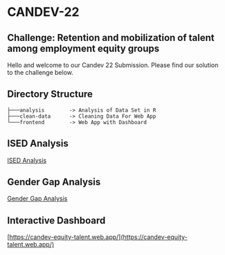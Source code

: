 # CANDEV-22

## Challenge: Retention and mobilization of talent among employment equity groups

Hello and welcome to our Candev 22 Submission. Please find our solution to the challenge below. 

## Directory Structure
```
├───analysis        -> Analysis of Data Set in R
├───clean-data      -> Cleaning Data For Web App
└───frontend        -> Web App with Dashboard
```

## ISED Analysis

[ISED Analysis](https://htmlpreview.github.io/?https://github.com/zeddmaxx/CANDEV-22/blob/main/analysis/ISED_cultural_analysis.html)

## Gender Gap Analysis
[Gender Gap Analysis](https://htmlpreview.github.io/?https://github.com/zeddmaxx/CANDEV-22/blob/main/analysis/Gender_gap.html)

## Interactive Dashboard

[https://candev-equity-talent.web.app/](https://candev-equity-talent.web.app/)
